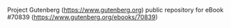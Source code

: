 Project Gutenberg (https://www.gutenberg.org) public repository for
eBook #70839 (https://www.gutenberg.org/ebooks/70839)
